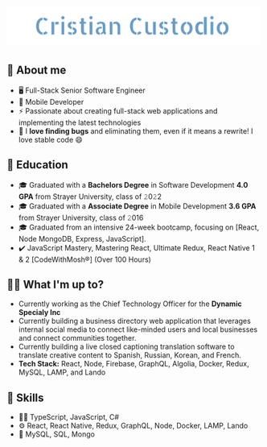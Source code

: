 <h1 align="center">
  <img src="https://github.com/cristian-custodio/cristian-custodio/blob/main/images/cristian-custodio.svg" alt="Cristian Custodio" />
</h1>

## :book: About me
- 🖥  Full-Stack Senior Software Engineer
- 📱 Mobile Developer
- ⚡ Passionate about creating full-stack web applications and implementing the latest technologies
- 🔭 I **love finding bugs** and eliminating them, even if it means a rewrite! I love stable code 😄

## 🏫 Education
- 🎓 Graduated with a **Bachelors Degree** in Software Development **4.0 GPA** from Strayer University, class of 𝟸0𝟸2
- 🎓 Graduated with a **Associate Degree** in Mobile Development **3.6 GPA** from Strayer University, class of 𝟸016
- 🎓 Graduated from an intensive 24-week bootcamp, focusing on [React, Node MongoDB, Express, JavaScript].
- ✔️ JavaScript Mastery, Mastering React, Ultimate Redux, React Native 1 & 2 [CodeWithMosh®] (Over 100 Hours)

## :man_technologist: What I'm up to?
- Currently working as the Chief Technology Officer for the **Dynamic Specialy Inc**
- Currently building a business directory web application that leverages internal social media to connect like-minded users and local businesses and connect communities together. 
- Currently building a live closed captioning translation software to translate creative content to Spanish, Russian, Korean, and French.
- **Tech Stack:** React, Node, Firebase, GraphQL, Algolia, Docker, Redux, MySQL, LAMP, and Lando


## 🌱 Skills
- 👨‍💻 TypeScript, JavaScript, C#
- ⚙️ React, React Native, Redux, GraphQL, Node, Docker, LAMP, Lando
- 💽 MySQL, SQL, Mongo


<!--
**cristian-custodio/cristian-custodio** is a ✨ _special_ ✨ repository because its `README.md` (this file) appears on your GitHub profile.


## :man_technologist: What I'm up to?

- Currently building a business directory web application that leverages internal social media to connect like minded users and local businesses and connect communities together. 
- **Tech Stack:** React, Node, Firebase, GraphQL, and Redux
<!--
**cristian-custodio/cristian-custodio** is a ✨ _special_ ✨ repository because its `README.md` (this file) appears on your GitHub profile.

Here are some ideas to get you started:

- 🔭 I’m currently working on ...
- 🌱 I’m currently learning ...
- 👯 I’m looking to collaborate on ...
- 🤔 I’m looking for help with ...
- 💬 Ask me about ...
- 📫 How to reach me: ...
- 😄 Pronouns: ...
- ⚡ Fun fact: ...
-->
